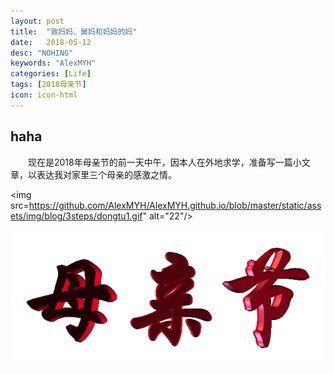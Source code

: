 ```yaml
---
layout: post
title:  "致妈妈、舅妈和妈妈的妈"
date:   2018-05-12
desc: "NOHING"
keywords: "AlexMYH"
categories: [Life]
tags: [2018母亲节]
icon: icon-html
---
```



## haha
&emsp;&emsp;现在是2018年母亲节的前一天中午，因本人在外地求学，准备写一篇小文章，以表达我对家里三个母亲的感激之情。

<img src=https://github.com/AlexMYH/AlexMYH.github.io/blob/master/static/assets/img/blog/3steps/dongtu1.gif" alt="22"/>

![i](https://github.com/AlexMYH/AlexMYH.github.io/blob/master/static/assets/img/blog/3steps/dongtu1.gif)
